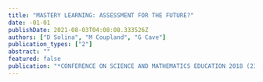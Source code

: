 ```yaml
---
title: "MASTERY LEARNING: ASSESSMENT FOR THE FUTURE?"
date: -01-01
publishDate: 2021-08-03T04:08:08.333526Z
authors: ["D Solina", "M Coupland", "G Cave"]
publication_types: ["2"]
abstract: ""
featured: false
publication: "*CONFERENCE ON SCIENCE AND MATHEMATICS EDUCATION 2018 (23rd ANNUAL UNISERVE …,*"
---
```


